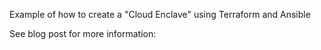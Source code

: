 Example of how to create a "Cloud Enclave" using Terraform and Ansible

See blog post for more information:  
